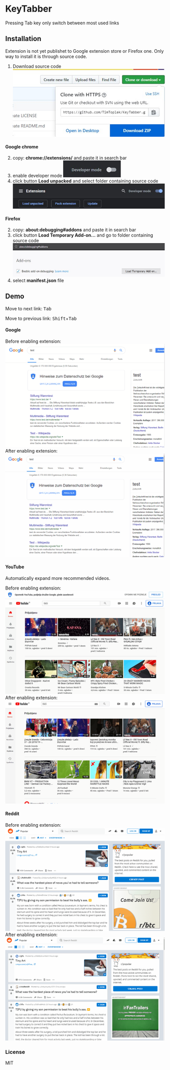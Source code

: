 # KeyTabber

Pressing Tab key only switch between most used links

## Installation

Extension is not yet publishet to Google extension store or Firefox one. Only way to install it is through source code.

1.  Download source code
    ![](assetsREADME/downloadZip.jpg)

#### Google chrome

2.  copy: **chrome://extensions/** and paste it in search bar
3.  enable developer mode
    ![](assetsREADME/developerModeGoogleChrome.jpg)
4.  click button **Load unpacked** and select folder containing source code
    ![](assetsREADME/loadUnpacked.jpg)

#### Firefox

2.  copy: **about:debugging#addons** and paste it in search bar
3.  click button **Load Temporary Add-on...** and go to folder containing source code
    ![](assetsREADME/loadTemporaryAddOn.jpg)
4.  select **manifest.json** file

## Demo

Move to next link: <kbd>Tab</kbd>

Move to previous link: <kbd>Shift</kbd>+<kbd>Tab</kbd>

#### Google

Before enabling extension:
![](assetsREADME/googleoff.gif)
After enabling extension:
![](assetsREADME/googleon.gif)

#### YouTube

Automatically expand more recommended videos.

Before enabling extension:
![](assetsREADME/youtubeoff.gif)
After enabling extension:
![](assetsREADME/youtubeon.gif)

#### Reddit

Before enabling extension:
![](assetsREADME/redditoff.gif)
After enabling extension:
![](assetsREADME/redditon.gif)

### License

MIT
